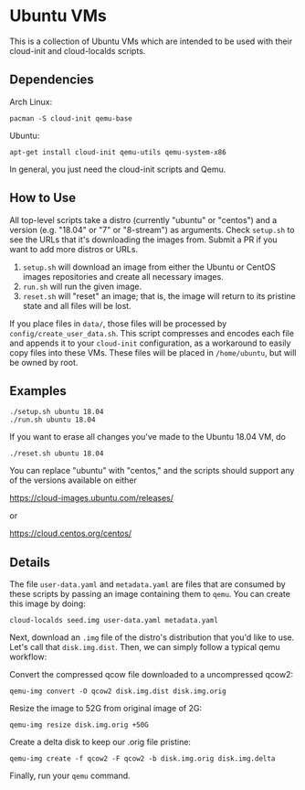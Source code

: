 # Ubuntu VMs

This is a collection of Ubuntu VMs which are intended to be used with
their cloud-init and cloud-localds scripts.

## Dependencies

Arch Linux:
```
pacman -S cloud-init qemu-base
```

Ubuntu:
```
apt-get install cloud-init qemu-utils qemu-system-x86
```

In general, you just need the cloud-init scripts and Qemu.

## How to Use

All top-level scripts take a distro (currently "ubuntu" or "centos") and a version
(e.g. "18.04" or "7" or "8-stream") as arguments. Check `setup.sh` to see the URLs that
it's downloading the images from. Submit a PR if you want to add more distros
or URLs.

1. `setup.sh` will download an image from either the Ubuntu or CentOS images repositories  and create
   all necessary images.
2. `run.sh` will run the given image.
3. `reset.sh` will "reset" an image; that is, the image will return to its pristine state
   and all files will be lost.

If you place files in `data/`, those files will be processed by `config/create_user_data.sh`.
This script compresses and encodes each file and appends it to your `cloud-init` configuration,
as a workaround to easily copy files into these VMs. These files will be placed in
`/home/ubuntu`, but will be owned by root.

## Examples

```
./setup.sh ubuntu 18.04
./run.sh ubuntu 18.04
```

If you want to erase all changes you've made to the Ubuntu 18.04 VM, do
```
./reset.sh ubuntu 18.04
```

You can replace "ubuntu" with "centos," and the scripts should support
any of the versions available on either

https://cloud-images.ubuntu.com/releases/

or

https://cloud.centos.org/centos/

## Details

The file `user-data.yaml` and `metadata.yaml` are files that are consumed
by these scripts by passing an image containing them to `qemu`. You can create
this image by doing:
```
cloud-localds seed.img user-data.yaml metadata.yaml
```

Next, download an `.img` file of the distro's distribution that you'd like to use.
Let's call that `disk.img.dist`. Then, we can simply follow a typical qemu workflow:

Convert the compressed qcow file downloaded to a uncompressed qcow2:
```
qemu-img convert -O qcow2 disk.img.dist disk.img.orig
```

Resize the image to 52G from original image of 2G:
```
qemu-img resize disk.img.orig +50G
```

Create a delta disk to keep our .orig file pristine:
```
qemu-img create -f qcow2 -F qcow2 -b disk.img.orig disk.img.delta
```
 
Finally, run your `qemu` command.
